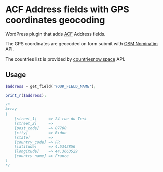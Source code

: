 # ACF Address fields with GPS coordinates geocoding 

WordPress plugin that adds [ACF](https://www.advancedcustomfields.com/) Address fields. 

The GPS coordinates are geocoded on form submit with [OSM Nominatim](https://nominatim.org/release-docs/latest/api/Search/) API.

The countries list is provided by [countriesnow.space](https://countriesnow.space) API.

## Usage

```php
$address = get_field('YOUR_FIELD_NAME');

print_r($address);

/*
Array
(
    [street_1]     => 24 rue du Test
    [street_2]     => 
    [post_code]    => 07700
    [city]         => Bidon
    [state]        => 
    [country_code] => FR
    [latitude]     => 4.5342856
    [longitude]    => 44.3663529
    [country_name] => France
)
*/
```